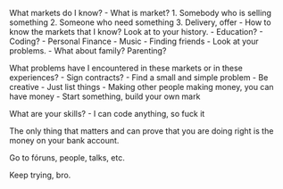 What markets do I know?
    - What is market?
        1. Somebody who is selling something
        2. Someone who need something
        3. Delivery, offer
    - How to know the markets that I know? Look at to your history.
        - Education?
        - Coding?
        - Personal Finance
        - Music
        - Finding friends
        - Look at your problems.
        - What about family? Parenting?

What problems have I encountered in these markets or in these experiences?
    - Sign contracts?
    - Find a small and simple problem
    - Be creative
    - Just list things
    - Making other people making money, you can have money
    - Start something, build your own mark

What are your skills?
    - I can code anything, so fuck it

The only thing that matters and can prove that you are doing right is the money on your bank account.

Go to fóruns, people, talks, etc.

Keep trying, bro.




        
